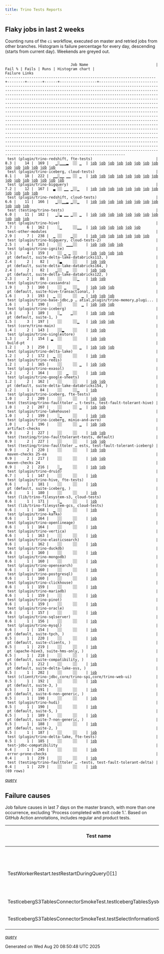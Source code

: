 ```yaml
---
title: Trino Tests Reports
---
```


## Flaky jobs in last 2 weeks

Counting runs of the `ci` workflow, executed on master and retried jobs from other branches.
Histogram is failure percentage for every day, descending (starts from current day).
Weekends are greyed out.
<pre><code>
                              Job Name                               | Fail % | Fails | Runs | Histogram chart |                                                                                                                                                                                                                                                                                                                                                                                                                                                                                                                                                                                                                  Failure Links                                                                                                                                                                                                                                                                                                                                                                                                                                                                                                                                                                                                                   
---------------------------------------------------------------------+--------+-------+------+-----------------+--------------------------------------------------------------------------------------------------------------------------------------------------------------------------------------------------------------------------------------------------------------------------------------------------------------------------------------------------------------------------------------------------------------------------------------------------------------------------------------------------------------------------------------------------------------------------------------------------------------------------------------------------------------------------------------------------------------------------------------------------------------------------------------------------------------------------------------------------------------------------------------------------------------------------------------------------------------------------------------------------------------------------------------------------------------------------------------------------------------------------------------------------------------------------------------------------------------------------------------------------
 test (plugin/trino-redshift, fte-tests)                             |    8.3 |    14 |  169 |   ▁░▁▁▁▂  ░░ ▁  | <a href="https://github.com/trinodb/trino/actions/runs/17038144693/job/48295405126">job</a> <a href="https://github.com/trinodb/trino/actions/runs/17047639583/job/48327515491">job</a> <a href="https://github.com/trinodb/trino/actions/runs/17047639583/job/48327515491">job</a> <a href="https://github.com/trinodb/trino/actions/runs/17005460462/job/48214385396">job</a> <a href="https://github.com/trinodb/trino/actions/runs/16988177536/job/48161559975">job</a> <a href="https://github.com/trinodb/trino/actions/runs/16961661340/job/48075782166">job</a> <a href="https://github.com/trinodb/trino/actions/runs/16932513136/job/47981307743">job</a> <a href="https://github.com/trinodb/trino/actions/runs/16941290119/job/48010935660">job</a> <a href="https://github.com/trinodb/trino/actions/runs/16941290119/job/48010935660">job</a> <a href="https://github.com/trinodb/trino/actions/runs/16944743520/job/48022822363">job</a> <a href="https://github.com/trinodb/trino/actions/runs/16908417591/job/47903634207">job</a> <a href="https://github.com/trinodb/trino/actions/runs/16826825835/job/47665201823">job</a> <a href="https://github.com/trinodb/trino/actions/runs/16805641942/job/47597302116">job</a> <a href="https://github.com/trinodb/trino/actions/runs/16805641942/job/47597302116">job</a>                                                                                  
 test (plugin/trino-iceberg, cloud-tests)                            |    8.1 |    18 |  222 |  ▁▁░▁▁ ▁▁ ░░ ▁  | <a href="https://github.com/trinodb/trino/actions/runs/17071314679/job/48400823061">job</a> <a href="https://github.com/trinodb/trino/actions/runs/17034525659/job/48283901254">job</a> <a href="https://github.com/trinodb/trino/actions/runs/17047639583/job/48327515430">job</a> <a href="https://github.com/trinodb/trino/actions/runs/17047639583/job/48327515430">job</a> <a href="https://github.com/trinodb/trino/actions/runs/17050181702/job/48335740786">job</a> <a href="https://github.com/trinodb/trino/actions/runs/17004207021/job/48211481658">job</a> <a href="https://github.com/trinodb/trino/actions/runs/16988177536/job/48161559951">job</a> <a href="https://github.com/trinodb/trino/actions/runs/16961661340/job/48075782141">job</a> <a href="https://github.com/trinodb/trino/actions/runs/16941290119/job/48010935576">job</a> <a href="https://github.com/trinodb/trino/actions/runs/16941290119/job/48010935576">job</a> <a href="https://github.com/trinodb/trino/actions/runs/16907933124/job/47902306465">job</a> <a href="https://github.com/trinodb/trino/actions/runs/16907933124/job/47902306465">job</a> <a href="https://github.com/trinodb/trino/actions/runs/16909544082/job/47907372179">job</a> <a href="https://github.com/trinodb/trino/actions/runs/16826825835/job/47665201794">job</a> <a href="https://github.com/trinodb/trino/actions/runs/16797983492/job/47572599215">job</a>  
 test (plugin/trino-bigquery)                                        |    7.2 |    12 |  167 |  ▃ ░░ ▁▁ ▁░░▁   | <a href="https://github.com/trinodb/trino/actions/runs/17058484437/job/48360581954">job</a> <a href="https://github.com/trinodb/trino/actions/runs/17059964983/job/48364871708">job</a> <a href="https://github.com/trinodb/trino/actions/runs/17067408202/job/48387815758">job</a> <a href="https://github.com/trinodb/trino/actions/runs/17038144693/job/48295405002">job</a> <a href="https://github.com/trinodb/trino/actions/runs/16963163305/job/48080634932">job</a> <a href="https://github.com/trinodb/trino/actions/runs/16936747887/job/47995141967">job</a> <a href="https://github.com/trinodb/trino/actions/runs/16941290119/job/48010935481">job</a> <a href="https://github.com/trinodb/trino/actions/runs/16941290119/job/48010935481">job</a> <a href="https://github.com/trinodb/trino/actions/runs/16908417591/job/47903634055">job</a> <a href="https://github.com/trinodb/trino/actions/runs/16870538146/job/47784522794">job</a> <a href="https://github.com/trinodb/trino/actions/runs/16826771923/job/47665023121">job</a> <a href="https://github.com/trinodb/trino/actions/runs/16799730894/job/47578144107">job</a>                                                                                                                                                                                                                                                  
 test (plugin/trino-redshift, cloud-tests)                           |    6.6 |    11 |  166 |   ▁░░▁▁▂ ▁░░▁   | <a href="https://github.com/trinodb/trino/actions/runs/17038144693/job/48295405121">job</a> <a href="https://github.com/trinodb/trino/actions/runs/17038465894/job/48296412992">job</a> <a href="https://github.com/trinodb/trino/actions/runs/16988183959/job/48161573123">job</a> <a href="https://github.com/trinodb/trino/actions/runs/16961661340/job/48075782150">job</a> <a href="https://github.com/trinodb/trino/actions/runs/16963624069/job/48082119958">job</a> <a href="https://github.com/trinodb/trino/actions/runs/16932513136/job/47981307742">job</a> <a href="https://github.com/trinodb/trino/actions/runs/16941290119/job/48010935661">job</a> <a href="https://github.com/trinodb/trino/actions/runs/16941290119/job/48010935661">job</a> <a href="https://github.com/trinodb/trino/actions/runs/16944743520/job/48022822393">job</a> <a href="https://github.com/trinodb/trino/actions/runs/16870538146/job/47784522836">job</a> <a href="https://github.com/trinodb/trino/actions/runs/16822315981/job/47651622502">job</a>                                                                                                                                                                                                                                                                                                                                  
 test (testing/trino-tests)                                          |    6.0 |    11 |  182 |   ▁░▂ ▁▁ ▁░░ ▁  | <a href="https://github.com/trinodb/trino/actions/runs/17038465894/job/48296413039">job</a> <a href="https://github.com/trinodb/trino/actions/runs/17052856560/job/48344465835">job</a> <a href="https://github.com/trinodb/trino/actions/runs/17004207021/job/48211481697">job</a> <a href="https://github.com/trinodb/trino/actions/runs/17005460462/job/48214385404">job</a> <a href="https://github.com/trinodb/trino/actions/runs/16963163305/job/48080635118">job</a> <a href="https://github.com/trinodb/trino/actions/runs/16963700761/job/48082411331">job</a> <a href="https://github.com/trinodb/trino/actions/runs/16963700761/job/48082411331">job</a> <a href="https://github.com/trinodb/trino/actions/runs/16944743520/job/48022822388">job</a> <a href="https://github.com/trinodb/trino/actions/runs/16871312717/job/47786604637">job</a> <a href="https://github.com/trinodb/trino/actions/runs/16799975481/job/47578962768">job</a> <a href="https://github.com/trinodb/trino/actions/runs/16813105661/job/47623177664">job</a>                                                                                                                                                                                                                                                                                                                                  
 test (plugin/trino-hive)                                            |    3.7 |     6 |  162 |    ░▁     ░░▁▁  | <a href="https://github.com/trinodb/trino/actions/runs/17038144693/job/48295405047">job</a> <a href="https://github.com/trinodb/trino/actions/runs/17005460462/job/48214385362">job</a> <a href="https://github.com/trinodb/trino/actions/runs/16822251620/job/47651442361">job</a> <a href="https://github.com/trinodb/trino/actions/runs/16830049138/job/47675370647">job</a> <a href="https://github.com/trinodb/trino/actions/runs/16792688171/job/47557267954">job</a> <a href="https://github.com/trinodb/trino/actions/runs/16813105661/job/47623177531">job</a>                                                                                                                                                                                                                                                                                                                                                                                                                                                                                                                                                                                                                                                                                                                                                  
 test-other-modules                                                  |    2.9 |     7 |  238 |  ▁ ░░    ▁░░    | <a href="https://github.com/trinodb/trino/actions/runs/17061283578/job/48368488578">job</a> <a href="https://github.com/trinodb/trino/actions/runs/16947600270/job/48032374220">job</a> <a href="https://github.com/trinodb/trino/actions/runs/16903760367/job/47888575645">job</a> <a href="https://github.com/trinodb/trino/actions/runs/16870538146/job/47784492510">job</a> <a href="https://github.com/trinodb/trino/actions/runs/16799975481/job/47578891246">job</a> <a href="https://github.com/trinodb/trino/actions/runs/16813105661/job/47623102058">job</a> <a href="https://github.com/trinodb/trino/actions/runs/16764664829/job/47467373121">job</a>                                                                                                                                                                                                                                                                                                                                                                                                                                                                                                                                                                                                                                                                  
 test (plugin/trino-bigquery, cloud-tests-2)                         |    2.5 |     4 |  163 |    ░░  ▁▁▁░░    | <a href="https://github.com/trinodb/trino/actions/runs/16935038296/job/47989518559">job</a> <a href="https://github.com/trinodb/trino/actions/runs/16906612701/job/47898171684">job</a> <a href="https://github.com/trinodb/trino/actions/runs/16909544082/job/47907372069">job</a> <a href="https://github.com/trinodb/trino/actions/runs/16871312717/job/47786604565">job</a>                                                                                                                                                                                                                                                                                                                                                                                                                                                                                                                                                                                                                                                                                                                                                                                                                                                                                                                  
 test (plugin/trino-ignite)                                          |    2.5 |     4 |  159 |    ░░ ▁ ▁ ░░    | <a href="https://github.com/trinodb/trino/actions/runs/16966519681/job/48091910723">job</a> <a href="https://github.com/trinodb/trino/actions/runs/16907933124/job/47902306474">job</a> <a href="https://github.com/trinodb/trino/actions/runs/16907933124/job/47902306474">job</a> <a href="https://github.com/trinodb/trino/actions/runs/16813105661/job/47623177600">job</a>                                                                                                                                                                                                                                                                                                                                                                                                                                                                                                                                                                                                                                                                                                                                                                                                                                                                                                                  
 pt (default, suite-delta-lake-databricks113, )                      |    2.4 |     2 |   82 |    ░▃     ░░    | <a href="https://github.com/trinodb/trino/actions/runs/17004812202/job/48213086476">job</a> <a href="https://github.com/trinodb/trino/actions/runs/17005460462/job/48214577054">job</a>                                                                                                                                                                                                                                                                                                                                                                                                                                                                                                                                                                                                                                                                                                                                                                                                                                                                                                                                                                                                                                                                                  
 pt (default, suite-delta-lake-databricks164, )                      |    2.4 |     2 |   82 |   ▁░░  ▁  ░░    | <a href="https://github.com/trinodb/trino/actions/runs/17038465894/job/48297065964">job</a> <a href="https://github.com/trinodb/trino/actions/runs/16937420377/job/47998165210">job</a>                                                                                                                                                                                                                                                                                                                                                                                                                                                                                                                                                                                                                                                                                                                                                                                                                                                                                                                                                                                                                                                                                  
 pt (default, suite-delta-lake-databricks122, )                      |    2.3 |     2 |   86 |    ░░     ░░▁   | <a href="https://github.com/trinodb/trino/actions/runs/16827688382/job/47668643992">job</a> <a href="https://github.com/trinodb/trino/actions/runs/16827688382/job/47668643992">job</a>                                                                                                                                                                                                                                                                                                                                                                                                                                                                                                                                                                                                                                                                                                                                                                                                                                                                                                                                                                                                                                                                                  
 test (plugin/trino-cassandra)                                       |    1.9 |     3 |  160 |    ░░ ▁   ░░▁   | <a href="https://github.com/trinodb/trino/actions/runs/16962368641/job/48078081324">job</a> <a href="https://github.com/trinodb/trino/actions/runs/16822251620/job/47651442335">job</a> <a href="https://github.com/trinodb/trino/actions/runs/16813105661/job/47623177550">job</a>                                                                                                                                                                                                                                                                                                                                                                                                                                                                                                                                                                                                                                                                                                                                                                                                                                                                                                                                                                                                  
 pt (default, suite-hive-transactional, )                            |    1.6 |     3 |  193 |  ▁ ░░     ░░  ▁ | <a href="https://github.com/trinodb/trino/actions/runs/17067408202/job/48388572883">job</a> <a href="https://github.com/trinodb/trino/actions/runs/16790428189/job/47551352746">job</a> <a href="https://github.com/trinodb/trino/actions/runs/16790428189/job/47551352746">job</a>                                                                                                                                                                                                                                                                                                                                                                                                                                                                                                                                                                                                                                                                                                                                                                                                                                                                                                                                                                                                  
 test (plugin/trino-base-jdbc,p … atial,plugin/trino-memory,plugi... |    1.6 |     3 |  190 |    ░░     ░░  ▁ | <a href="https://github.com/trinodb/trino/actions/runs/16813105661/job/47623177525">job</a> <a href="https://github.com/trinodb/trino/actions/runs/16769202596/job/47480463982">job</a> <a href="https://github.com/trinodb/trino/actions/runs/16769202596/job/47480463982">job</a>                                                                                                                                                                                                                                                                                                                                                                                                                                                                                                                                                                                                                                                                                                                                                                                                                                                                                                                                                                                                  
 test (plugin/trino-iceberg)                                         |    1.6 |     3 |  189 |    ░▁    ▁░░    | <a href="https://github.com/trinodb/trino/actions/runs/17004812202/job/48212902847">job</a> <a href="https://github.com/trinodb/trino/actions/runs/16871312717/job/47786604610">job</a> <a href="https://github.com/trinodb/trino/actions/runs/16813105661/job/47623177572">job</a>                                                                                                                                                                                                                                                                                                                                                                                                                                                                                                                                                                                                                                                                                                                                                                                                                                                                                                                                                                                                  
 pt (default, suite-1, )                                             |    1.5 |     3 |  197 |    ░░     ░░▁   | <a href="https://github.com/trinodb/trino/actions/runs/16830856189/job/47678816540">job</a> <a href="https://github.com/trinodb/trino/actions/runs/16830856189/job/47678816540">job</a> <a href="https://github.com/trinodb/trino/actions/runs/16813105661/job/47623898702">job</a>                                                                                                                                                                                                                                                                                                                                                                                                                                                                                                                                                                                                                                                                                                                                                                                                                                                                                                                                                                                                  
 test (core/trino-main)                                              |    1.4 |     2 |  143 |    ░░▂    ░░    | <a href="https://github.com/trinodb/trino/actions/runs/16995535563/job/48185273384">job</a> <a href="https://github.com/trinodb/trino/actions/runs/16813105661/job/47623177540">job</a>                                                                                                                                                                                                                                                                                                                                                                                                                                                                                                                                                                                                                                                                                                                                                                                                                                                                                                                                                                                                                                                                                  
 test (plugin/trino-singlestore)                                     |    1.3 |     2 |  154 | ▂  ░░     ░░    | <a href="https://github.com/trinodb/trino/actions/runs/17088799767/job/48458296620">job</a> <a href="https://github.com/trinodb/trino/actions/runs/16813105661/job/47623177633">job</a>                                                                                                                                                                                                                                                                                                                                                                                                                                                                                                                                                                                                                                                                                                                                                                                                                                                                                                                                                                                                                                                                                  
 build-pt                                                            |    1.2 |     3 |  250 |    ░░     ░░ ▁  | <a href="https://github.com/trinodb/trino/actions/runs/16799975481/job/47578891190">job</a> <a href="https://github.com/trinodb/trino/actions/runs/16805641942/job/47597220954">job</a> <a href="https://github.com/trinodb/trino/actions/runs/16805641942/job/47597220954">job</a>                                                                                                                                                                                                                                                                                                                                                                                                                                                                                                                                                                                                                                                                                                                                                                                                                                                                                                                                                                                                  
 test (plugin/trino-delta-lake)                                      |    1.2 |     2 |  172 |  ▁ ░░     ░░    | <a href="https://github.com/trinodb/trino/actions/runs/17079801061/job/48430538247">job</a> <a href="https://github.com/trinodb/trino/actions/runs/16813105661/job/47623177573">job</a>                                                                                                                                                                                                                                                                                                                                                                                                                                                                                                                                                                                                                                                                                                                                                                                                                                                                                                                                                                                                                                                                                  
 test (plugin/trino-redis)                                           |    1.2 |     2 |  165 |    ░░     ░░ ▁  | <a href="https://github.com/trinodb/trino/actions/runs/16803646604/job/47590620164">job</a> <a href="https://github.com/trinodb/trino/actions/runs/16813105661/job/47623177680">job</a>                                                                                                                                                                                                                                                                                                                                                                                                                                                                                                                                                                                                                                                                                                                                                                                                                                                                                                                                                                                                                                                                                  
 test (plugin/trino-exasol)                                          |    1.2 |     2 |  164 |    ░░  ▁  ░░    | <a href="https://github.com/trinodb/trino/actions/runs/16935038296/job/47989518578">job</a> <a href="https://github.com/trinodb/trino/actions/runs/16813105661/job/47623177546">job</a>                                                                                                                                                                                                                                                                                                                                                                                                                                                                                                                                                                                                                                                                                                                                                                                                                                                                                                                                                                                                                                                                                  
 test (plugin/trino-google-sheets)                                   |    1.2 |     2 |  162 |    ░░     ░░    | <a href="https://github.com/trinodb/trino/actions/runs/16906612701/job/47898171711">job</a> <a href="https://github.com/trinodb/trino/actions/runs/16805498679/job/47596808578">job</a>                                                                                                                                                                                                                                                                                                                                                                                                                                                                                                                                                                                                                                                                                                                                                                                                                                                                                                                                                                                                                                                                                  
 pt (default, suite-delta-lake-databricks154, )                      |    1.2 |     1 |   84 |    ░░     ░░▁   | <a href="https://github.com/trinodb/trino/actions/runs/16826771923/job/47665693259">job</a>                                                                                                                                                                                                                                                                                                                                                                                                                                                                                                                                                                                                                                                                                                                                                                                                                                                                                                                                                                                                                                                                                                                                                                  
 test (plugin/trino-iceberg, fte-tests)                              |    1.0 |     2 |  209 |    ░░     ░░    | <a href="https://github.com/trinodb/trino/actions/runs/16799975481/job/47578962737">job</a> <a href="https://github.com/trinodb/trino/actions/runs/16813105661/job/47623177626">job</a>                                                                                                                                                                                                                                                                                                                                                                                                                                                                                                                                                                                                                                                                                                                                                                                                                                                                                                                                                                                                                                                                                  
 test (testing/trino-faulttoler … t-tests, test-fault-tolerant-hive) |    1.0 |     2 |  207 |    ░░     ░░ ▁  | <a href="https://github.com/trinodb/trino/actions/runs/16799975481/job/47578962747">job</a> <a href="https://github.com/trinodb/trino/actions/runs/16813105661/job/47623177655">job</a>                                                                                                                                                                                                                                                                                                                                                                                                                                                                                                                                                                                                                                                                                                                                                                                                                                                                                                                                                                                                                                                                                  
 test (plugin/trino-lakehouse)                                       |    1.0 |     2 |  199 |    ░▁     ░░    | <a href="https://github.com/trinodb/trino/actions/runs/17005460462/job/48214385371">job</a> <a href="https://github.com/trinodb/trino/actions/runs/16813105661/job/47623177643">job</a>                                                                                                                                                                                                                                                                                                                                                                                                                                                                                                                                                                                                                                                                                                                                                                                                                                                                                                                                                                                                                                                                                  
 test (plugin/trino-iceberg, minio-and-avro)                         |    1.0 |     2 |  196 |    ░░     ░░ ▁  | <a href="https://github.com/trinodb/trino/actions/runs/16799975481/job/47578962742">job</a> <a href="https://github.com/trinodb/trino/actions/runs/16813105661/job/47623177625">job</a>                                                                                                                                                                                                                                                                                                                                                                                                                                                                                                                                                                                                                                                                                                                                                                                                                                                                                                                                                                                                                                                                                  
 artifact-checks                                                     |    0.9 |     2 |  227 |    ░░     ░░    | <a href="https://github.com/trinodb/trino/actions/runs/16944743520/job/48022756452">job</a> <a href="https://github.com/trinodb/trino/actions/runs/16799975481/job/47578891215">job</a>                                                                                                                                                                                                                                                                                                                                                                                                                                                                                                                                                                                                                                                                                                                                                                                                                                                                                                                                                                                                                                                                                  
 test (testing/trino-faulttolerant-tests, default)                   |    0.9 |     2 |  227 |    ░░     ░░    | <a href="https://github.com/trinodb/trino/actions/runs/16799975481/job/47578962757">job</a> <a href="https://github.com/trinodb/trino/actions/runs/16813105661/job/47623177684">job</a>                                                                                                                                                                                                                                                                                                                                                                                                                                                                                                                                                                                                                                                                                                                                                                                                                                                                                                                                                                                                                                                                                  
 test (testing/trino-faulttoler … ests, test-fault-tolerant-iceberg) |    0.9 |     2 |  220 |    ░░     ░░    | <a href="https://github.com/trinodb/trino/actions/runs/16799975481/job/47578962744">job</a> <a href="https://github.com/trinodb/trino/actions/runs/16813105661/job/47623177687">job</a>                                                                                                                                                                                                                                                                                                                                                                                                                                                                                                                                                                                                                                                                                                                                                                                                                                                                                                                                                                                                                                                                                  
 maven-checks 25-ea                                                  |    0.9 |     2 |  217 |    ░░     ░░    | <a href="https://github.com/trinodb/trino/actions/runs/17046418459/job/48323335321">job</a> <a href="https://github.com/trinodb/trino/actions/runs/16799730894/job/47578082670">job</a>                                                                                                                                                                                                                                                                                                                                                                                                                                                                                                                                                                                                                                                                                                                                                                                                                                                                                                                                                                                                                                                                                  
 maven-checks 24                                                     |    0.9 |     2 |  216 |    ░▁     ░░    | <a href="https://github.com/trinodb/trino/actions/runs/17004207021/job/48211458355">job</a> <a href="https://github.com/trinodb/trino/actions/runs/16799730894/job/47578082656">job</a>                                                                                                                                                                                                                                                                                                                                                                                                                                                                                                                                                                                                                                                                                                                                                                                                                                                                                                                                                                                                                                                                                  
 test (plugin/trino-druid)                                           |    0.7 |     1 |  147 |    ░░     ░░    | <a href="https://github.com/trinodb/trino/actions/runs/16813105661/job/47623177548">job</a>                                                                                                                                                                                                                                                                                                                                                                                                                                                                                                                                                                                                                                                                                                                                                                                                                                                                                                                                                                                                                                                                                                                                                                  
 test (plugin/trino-hive, fte-tests)                                 |    0.6 |     1 |  181 |    ░░     ░░    | <a href="https://github.com/trinodb/trino/actions/runs/16813105661/job/47623177584">job</a>                                                                                                                                                                                                                                                                                                                                                                                                                                                                                                                                                                                                                                                                                                                                                                                                                                                                                                                                                                                                                                                                                                                                                                  
 pt (default, suite-iceberg, )                                       |    0.6 |     1 |  180 |    ░░     ░░    | <a href="https://github.com/trinodb/trino/actions/runs/16813105661/job/47623898663">job</a>                                                                                                                                                                                                                                                                                                                                                                                                                                                                                                                                                                                                                                                                                                                                                                                                                                                                                                                                                                                                                                                                                                                                                                  
 test (lib/trino-filesystem-s3, cloud-tests)                         |    0.6 |     1 |  171 |    ░▁     ░░    | <a href="https://github.com/trinodb/trino/actions/runs/17005460462/job/48214385336">job</a>                                                                                                                                                                                                                                                                                                                                                                                                                                                                                                                                                                                                                                                                                                                                                                                                                                                                                                                                                                                                                                                                                                                                                                  
 test (lib/trino-filesystem-gcs, cloud-tests)                        |    0.6 |     1 |  168 |  ▁ ░░     ░░    | <a href="https://github.com/trinodb/trino/actions/runs/17058484437/job/48360581934">job</a>                                                                                                                                                                                                                                                                                                                                                                                                                                                                                                                                                                                                                                                                                                                                                                                                                                                                                                                                                                                                                                                                                                                                                                  
 test (plugin/trino-kafka)                                           |    0.6 |     1 |  164 |    ░░     ░░    | <a href="https://github.com/trinodb/trino/actions/runs/16813105661/job/47623177605">job</a>                                                                                                                                                                                                                                                                                                                                                                                                                                                                                                                                                                                                                                                                                                                                                                                                                                                                                                                                                                                                                                                                                                                                                                  
 test (plugin/trino-openlineage)                                     |    0.6 |     1 |  164 |    ░░     ░░    | <a href="https://github.com/trinodb/trino/actions/runs/16813105661/job/47623177604">job</a>                                                                                                                                                                                                                                                                                                                                                                                                                                                                                                                                                                                                                                                                                                                                                                                                                                                                                                                                                                                                                                                                                                                                                                  
 test (plugin/trino-vertica)                                         |    0.6 |     1 |  163 |    ░░     ░░    | <a href="https://github.com/trinodb/trino/actions/runs/16813105661/job/47623177678">job</a>                                                                                                                                                                                                                                                                                                                                                                                                                                                                                                                                                                                                                                                                                                                                                                                                                                                                                                                                                                                                                                                                                                                                                                  
 test (plugin/trino-elasticsearch)                                   |    0.6 |     1 |  162 |    ░░     ░░    | <a href="https://github.com/trinodb/trino/actions/runs/16813105661/job/47623177551">job</a>                                                                                                                                                                                                                                                                                                                                                                                                                                                                                                                                                                                                                                                                                                                                                                                                                                                                                                                                                                                                                                                                                                                                                                  
 test (plugin/trino-duckdb)                                          |    0.6 |     1 |  160 |    ░░     ░░    | <a href="https://github.com/trinodb/trino/actions/runs/16813105661/job/47623177537">job</a>                                                                                                                                                                                                                                                                                                                                                                                                                                                                                                                                                                                                                                                                                                                                                                                                                                                                                                                                                                                                                                                                                                                                                                  
 test (plugin/trino-mongodb)                                         |    0.6 |     1 |  160 |    ░░     ░░    | <a href="https://github.com/trinodb/trino/actions/runs/16813105661/job/47623177615">job</a>                                                                                                                                                                                                                                                                                                                                                                                                                                                                                                                                                                                                                                                                                                                                                                                                                                                                                                                                                                                                                                                                                                                                                                  
 test (plugin/trino-opensearch)                                      |    0.6 |     1 |  160 |    ░░     ░░    | <a href="https://github.com/trinodb/trino/actions/runs/16813105661/job/47623177653">job</a>                                                                                                                                                                                                                                                                                                                                                                                                                                                                                                                                                                                                                                                                                                                                                                                                                                                                                                                                                                                                                                                                                                                                                                  
 test (plugin/trino-postgresql)                                      |    0.6 |     1 |  160 |    ░░     ░░    | <a href="https://github.com/trinodb/trino/actions/runs/16813105661/job/47623177597">job</a>                                                                                                                                                                                                                                                                                                                                                                                                                                                                                                                                                                                                                                                                                                                                                                                                                                                                                                                                                                                                                                                                                                                                                                  
 test (plugin/trino-clickhouse)                                      |    0.6 |     1 |  159 |    ░░     ░░    | <a href="https://github.com/trinodb/trino/actions/runs/16813105661/job/47623177542">job</a>                                                                                                                                                                                                                                                                                                                                                                                                                                                                                                                                                                                                                                                                                                                                                                                                                                                                                                                                                                                                                                                                                                                                                                  
 test (plugin/trino-mariadb)                                         |    0.6 |     1 |  159 |    ░░     ░░    | <a href="https://github.com/trinodb/trino/actions/runs/16813105661/job/47623177646">job</a>                                                                                                                                                                                                                                                                                                                                                                                                                                                                                                                                                                                                                                                                                                                                                                                                                                                                                                                                                                                                                                                                                                                                                                  
 test (plugin/trino-pinot)                                           |    0.6 |     1 |  159 |    ░░     ░░    | <a href="https://github.com/trinodb/trino/actions/runs/16813105661/job/47623177614">job</a>                                                                                                                                                                                                                                                                                                                                                                                                                                                                                                                                                                                                                                                                                                                                                                                                                                                                                                                                                                                                                                                                                                                                                                  
 test (plugin/trino-oracle)                                          |    0.6 |     1 |  157 |    ░░     ░░    | <a href="https://github.com/trinodb/trino/actions/runs/16813105661/job/47623177616">job</a>                                                                                                                                                                                                                                                                                                                                                                                                                                                                                                                                                                                                                                                                                                                                                                                                                                                                                                                                                                                                                                                                                                                                                                  
 test (plugin/trino-sqlserver)                                       |    0.6 |     1 |  156 |    ░░     ░░    | <a href="https://github.com/trinodb/trino/actions/runs/16813105661/job/47623177624">job</a>                                                                                                                                                                                                                                                                                                                                                                                                                                                                                                                                                                                                                                                                                                                                                                                                                                                                                                                                                                                                                                                                                                                                                                  
 test (plugin/trino-mysql)                                           |    0.6 |     1 |  154 |    ░░     ░░    | <a href="https://github.com/trinodb/trino/actions/runs/16813105661/job/47623177623">job</a>                                                                                                                                                                                                                                                                                                                                                                                                                                                                                                                                                                                                                                                                                                                                                                                                                                                                                                                                                                                                                                                                                                                                                                  
 pt (default, suite-tpch, )                                          |    0.5 |     1 |  220 |    ░░     ░░    | <a href="https://github.com/trinodb/trino/actions/runs/16813105661/job/47623898623">job</a>                                                                                                                                                                                                                                                                                                                                                                                                                                                                                                                                                                                                                                                                                                                                                                                                                                                                                                                                                                                                                                                                                                                                                                  
 pt (default, suite-clients, )                                       |    0.5 |     1 |  219 |    ░░     ░░    | <a href="https://github.com/trinodb/trino/actions/runs/16822315981/job/47652008875">job</a>                                                                                                                                                                                                                                                                                                                                                                                                                                                                                                                                                                                                                                                                                                                                                                                                                                                                                                                                                                                                                                                                                                                                                                  
 pt (apache-hive3, suite-hms-only, )                                 |    0.5 |     1 |  218 |    ░░     ░░    | <a href="https://github.com/trinodb/trino/actions/runs/16813105661/job/47623898672">job</a>                                                                                                                                                                                                                                                                                                                                                                                                                                                                                                                                                                                                                                                                                                                                                                                                                                                                                                                                                                                                                                                                                                                                                                  
 pt (default, suite-compatibility, )                                 |    0.5 |     1 |  212 |    ░░     ░░    | <a href="https://github.com/trinodb/trino/actions/runs/16813105661/job/47623898652">job</a>                                                                                                                                                                                                                                                                                                                                                                                                                                                                                                                                                                                                                                                                                                                                                                                                                                                                                                                                                                                                                                                                                                                                                                  
 pt (default, suite-delta-lake-oss, )                                |    0.5 |     1 |  202 |    ░░     ░░    | <a href="https://github.com/trinodb/trino/actions/runs/16813105661/job/47623898654">job</a>                                                                                                                                                                                                                                                                                                                                                                                                                                                                                                                                                                                                                                                                                                                                                                                                                                                                                                                                                                                                                                                                                                                                                                  
 test (client/trino-jdbc,core/trino-spi,core/trino-web-ui)           |    0.5 |     1 |  192 |    ░░     ░░    | <a href="https://github.com/trinodb/trino/actions/runs/16813105661/job/47623177518">job</a>                                                                                                                                                                                                                                                                                                                                                                                                                                                                                                                                                                                                                                                                                                                                                                                                                                                                                                                                                                                                                                                                                                                                                                  
 pt (default, suite-3, )                                             |    0.5 |     1 |  191 |    ░░     ░░    | <a href="https://github.com/trinodb/trino/actions/runs/16813105661/job/47623898569">job</a>                                                                                                                                                                                                                                                                                                                                                                                                                                                                                                                                                                                                                                                                                                                                                                                                                                                                                                                                                                                                                                                                                                                                                                  
 pt (default, suite-6-non-generic, )                                 |    0.5 |     1 |  190 |    ░░     ░░    | <a href="https://github.com/trinodb/trino/actions/runs/16813105661/job/47623898576">job</a>                                                                                                                                                                                                                                                                                                                                                                                                                                                                                                                                                                                                                                                                                                                                                                                                                                                                                                                                                                                                                                                                                                                                                                  
 test (plugin/trino-hudi)                                            |    0.5 |     1 |  190 |    ░░     ░░    | <a href="https://github.com/trinodb/trino/actions/runs/16813105661/job/47623177628">job</a>                                                                                                                                                                                                                                                                                                                                                                                                                                                                                                                                                                                                                                                                                                                                                                                                                                                                                                                                                                                                                                                                                                                                                                  
 pt (default, suite-5, )                                             |    0.5 |     1 |  189 |    ░░     ░░    | <a href="https://github.com/trinodb/trino/actions/runs/16813105661/job/47623898582">job</a>                                                                                                                                                                                                                                                                                                                                                                                                                                                                                                                                                                                                                                                                                                                                                                                                                                                                                                                                                                                                                                                                                                                                                                  
 pt (default, suite-7-non-generic, )                                 |    0.5 |     1 |  188 |    ░░     ░░    | <a href="https://github.com/trinodb/trino/actions/runs/16813105661/job/47623898579">job</a>                                                                                                                                                                                                                                                                                                                                                                                                                                                                                                                                                                                                                                                                                                                                                                                                                                                                                                                                                                                                                                                                                                                                                                  
 pt (default, suite-2, )                                             |    0.5 |     1 |  187 |    ░░     ░░    | <a href="https://github.com/trinodb/trino/actions/runs/16813105661/job/47623898599">job</a>                                                                                                                                                                                                                                                                                                                                                                                                                                                                                                                                                                                                                                                                                                                                                                                                                                                                                                                                                                                                                                                                                                                                                                  
 test (plugin/trino-delta-lake, fte-tests)                           |    0.5 |     1 |  185 |    ░░     ░░    | <a href="https://github.com/trinodb/trino/actions/runs/16813105661/job/47623177549">job</a>                                                                                                                                                                                                                                                                                                                                                                                                                                                                                                                                                                                                                                                                                                                                                                                                                                                                                                                                                                                                                                                                                                                                                                  
 test-jdbc-compatibility                                             |    0.4 |     1 |  245 |    ░░     ░░    | <a href="https://github.com/trinodb/trino/actions/runs/16799975481/job/47578891241">job</a>                                                                                                                                                                                                                                                                                                                                                                                                                                                                                                                                                                                                                                                                                                                                                                                                                                                                                                                                                                                                                                                                                                                                                                  
 error-prone-checks                                                  |    0.4 |     1 |  239 |    ░░     ░░    | <a href="https://github.com/trinodb/trino/actions/runs/16799975481/job/47578891249">job</a>                                                                                                                                                                                                                                                                                                                                                                                                                                                                                                                                                                                                                                                                                                                                                                                                                                                                                                                                                                                                                                                                                                                                                                  
 test (testing/trino-faulttoler … -tests, test-fault-tolerant-delta) |    0.4 |     1 |  229 |    ░░     ░░    | <a href="https://github.com/trinodb/trino/actions/runs/16799975481/job/47578962739">job</a>                                                                                                                                                                                                                                                                                                                                                                                                                                                                                                                                                                                                                                                                                                                                                                                                                                                                                                                                                                                                                                                                                                                                                                  
(69 rows)
</code></pre>
[query](https://github.com/trinodb/reports/blob/24c0dbdd27e909a827707fa40f124758764140c3/sql/tests/jobs.sql)

## Failure causes

Job failure causes in last 7 days on the master branch, with more than one occurrence,
excluding 'Process completed with exit code 1.'.
Based on GitHub Action annotations, includes regular and product tests.

| Test name                                                               | Message                                                         | Test failures | Run failures | % of runs | First seen at           | Last seen at            | Failure Links                                                                                                                                                                                                                                                                                                                                                                                                    |
| ----------------------------------------------------------------------- | --------------------------------------------------------------- | -------------:| ------------:| ---------:| ----------------------- | ----------------------- | ---------------------------------------------------------------------------------------------------------------------------------------------------------------------------------------------------------------------------------------------------------------------------------------------------------------------------------------------------------------------------------------------------------------- |
|                                                                         | Process completed with exit code 255.                           |            10 |            7 |       1.8 | 2025-08-13 18:09:13.000 | 2025-08-18 11:30:19.000 | <a href="https://github.com/trinodb/trino/actions/runs/16944743520/job/48022822363">job</a> <a href="https://github.com/trinodb/trino/actions/runs/16944743520/job/48022822393">job</a> <a href="https://github.com/trinodb/trino/actions/runs/16961661340/job/48075782150">job</a> <a href="https://github.com/trinodb/trino/actions/runs/16961661340/job/48075782166">job</a> <a href="https://github.com/trinodb/trino/actions/runs/16963624069/job/48082119958">job</a>  |
| TestWorkerRestart.testRestartDuringQuery\(\)\[1\]                       | Expecting message:\&lt;br/\&gt;                                       |             3 |            3 |       0.8 | 2025-08-13 17:59:46.000 | 2025-08-18 11:19:21.000 | <a href="https://github.com/trinodb/trino/actions/runs/16944743520/job/48022822388">job</a> <a href="https://github.com/trinodb/trino/actions/runs/17004207021/job/48211481697">job</a> <a href="https://github.com/trinodb/trino/actions/runs/17038465894/job/48296413039">job</a>                                                                                                                                                                  |
|                                                                         | The action has timed out.                                       |             3 |            3 |       0.8 | 2025-08-13 11:01:51.000 | 2025-08-20 04:58:34.000 | <a href="https://github.com/trinodb/trino/actions/runs/16935038296/job/47989518578">job</a> <a href="https://github.com/trinodb/trino/actions/runs/16944743520/job/48022756452">job</a> <a href="https://github.com/trinodb/trino/actions/runs/17088799767/job/48458296620">job</a>                                                                                                                                                                  |
| TestIcebergS3TablesConnectorSmokeTest.testIcebergTablesSystemTable      | Failed to list tables                                           |             2 |            2 |       0.5 | 2025-08-15 10:46:02.000 | 2025-08-18 17:40:28.000 | <a href="https://github.com/trinodb/trino/actions/runs/16988177536/job/48161559951">job</a> <a href="https://github.com/trinodb/trino/actions/runs/17047639583/job/48327515430">job</a>                                                                                                                                                                                                                                                  |
| TestIcebergS3TablesConnectorSmokeTest.testSelectInformationSchemaTables | Error listing tables for catalog iceberg: Failed to list tables |             2 |            2 |       0.5 | 2025-08-16 04:44:14.000 | 2025-08-19 13:55:00.000 | <a href="https://github.com/trinodb/trino/actions/runs/17004207021/job/48211481658">job</a> <a href="https://github.com/trinodb/trino/actions/runs/17071314679/job/48400823061">job</a>                                                                                                                                                                                                                                                  |

[query](https://github.com/trinodb/reports/blob/24c0dbdd27e909a827707fa40f124758764140c3/sql/tests/annotations.sql)

Generated on Wed Aug 20 08:50:48 UTC 2025
